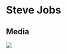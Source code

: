 <!DOCTYPE html>
<html>
  <head>
		<h1>Steve Jobs</h1>
	</head>
</div>
    <div id="media">
      <h2>Media</h2>
      <img src="https://upload.wikimedia.org/wikipedia/commons/f/f5/Steve_Jobs_Headshot_2010-CROP2.jpg" />
      </div>
